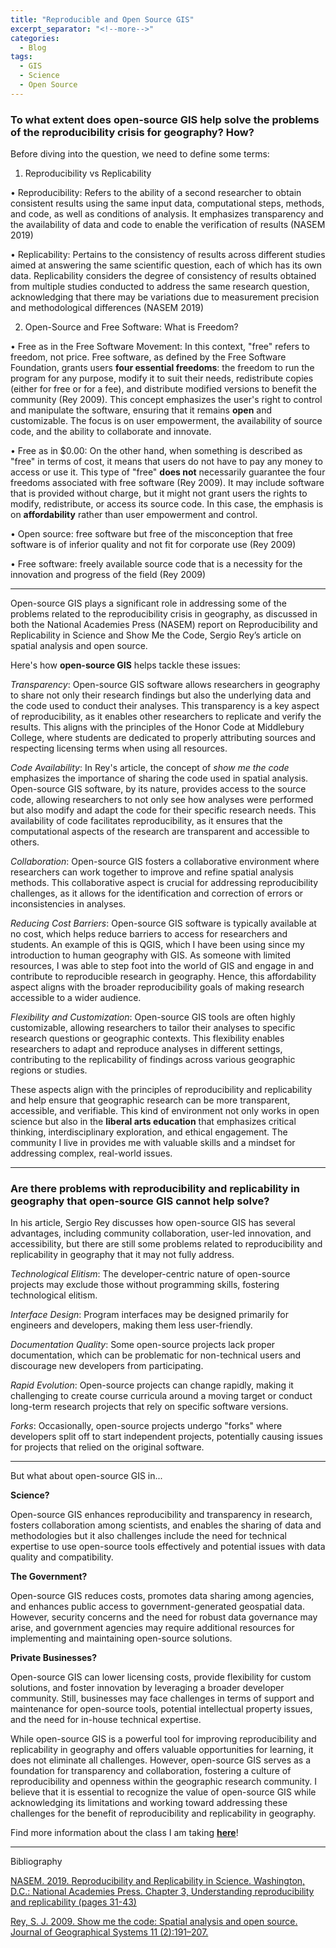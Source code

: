 ```yaml
---
title: "Reproducible and Open Source GIS"
excerpt_separator: "<!--more-->"
categories:
  - Blog
tags:
  - GIS
  - Science
  - Open Source
---
```

### To what extent does open-source GIS help solve the problems of the reproducibility crisis for geography? How?

Before diving into the question, we need to define some terms:

1. Reproducibility vs Replicability

•	Reproducibility: Refers to the ability of a second researcher to obtain consistent results using the same input data, computational steps, methods, and code, as well as conditions of analysis. It emphasizes transparency and the availability of data and code to enable the verification of results (NASEM 2019)

•	Replicability: Pertains to the consistency of results across different studies aimed at answering the same scientific question, each of which has its own data. Replicability considers the degree of consistency of results obtained from multiple studies conducted to address the same research question, acknowledging that there may be variations due to measurement precision and methodological differences (NASEM 2019)

2. Open-Source and Free Software: What is Freedom?

•	Free as in the Free Software Movement: In this context, "free" refers to freedom, not price. Free software, as defined by the Free Software Foundation, grants users **four essential freedoms**: the freedom to run the program for any purpose, modify it to suit their needs, redistribute copies (either for free or for a fee), and distribute modified versions to benefit the community (Rey 2009). This concept emphasizes the user's right to control and manipulate the software, ensuring that it remains **open** and customizable. The focus is on user empowerment, the availability of source code, and the ability to collaborate and innovate.

•	Free as in $0.00: On the other hand, when something is described as "free" in terms of cost, it means that users do not have to pay any money to access or use it. This type of "free" **does not** necessarily guarantee the four freedoms associated with free software (Rey 2009). It may include software that is provided without charge, but it might not grant users the rights to modify, redistribute, or access its source code. In this case, the emphasis is on **affordability** rather than user empowerment and control.

•	Open source: free software but free of the misconception that free software is of inferior quality and not fit for corporate use (Rey 2009)

•	Free software: freely available source code that is a necessity for the innovation and progress of the field (Rey 2009)

----------

Open-source GIS plays a significant role in addressing some of the problems related to the reproducibility crisis in geography, as discussed in both the National Academies Press (NASEM) report on Reproducibility and Replicability in Science and Show Me the Code, Sergio Rey’s article on spatial analysis and open source. 

Here's how **open-source GIS** helps tackle these issues:

*Transparency*: Open-source GIS software allows researchers in geography to share not only their research findings but also the underlying data and the code used to conduct their analyses. This transparency is a key aspect of reproducibility, as it enables other researchers to replicate and verify the results. This aligns with the principles of the Honor Code at Middlebury College, where students are dedicated to properly attributing sources and respecting licensing terms when using all resources. 

*Code Availability*: In Rey's article, the concept of *show me the code* emphasizes the importance of sharing the code used in spatial analysis. Open-source GIS software, by its nature, provides access to the source code, allowing researchers to not only see how analyses were performed but also modify and adapt the code for their specific research needs. This availability of code facilitates reproducibility, as it ensures that the computational aspects of the research are transparent and accessible to others.

*Collaboration*: Open-source GIS fosters a collaborative environment where researchers can work together to improve and refine spatial analysis methods. This collaborative aspect is crucial for addressing reproducibility challenges, as it allows for the identification and correction of errors or inconsistencies in analyses. 

*Reducing Cost Barriers*: Open-source GIS software is typically available at no cost, which helps reduce barriers to access for researchers and students. An example of this is QGIS, which I have been using since my introduction to human geography with GIS. As someone with limited resources, I was able to step foot into the world of GIS and engage in and contribute to reproducible research in geography. Hence, this affordability aspect aligns with the broader reproducibility goals of making research accessible to a wider audience. 

*Flexibility and Customization*: Open-source GIS tools are often highly customizable, allowing researchers to tailor their analyses to specific research questions or geographic contexts. This flexibility enables researchers to adapt and reproduce analyses in different settings, contributing to the replicability of findings across various geographic regions or studies.

These aspects align with the principles of reproducibility and replicability and help ensure that geographic research can be more transparent, accessible, and verifiable. This kind of environment not only works in open science but also in the **liberal arts education** that emphasizes critical thinking, interdisciplinary exploration, and ethical engagement. The community I live in provides me with valuable skills and a mindset for addressing complex, real-world issues.


----------

### Are there problems with reproducibility and replicability in geography that open-source GIS cannot help solve?

In his article, Sergio Rey discusses how open-source GIS has several advantages, including community collaboration, user-led innovation, and accessibility, but there are still some problems related to reproducibility and replicability in geography that it may not fully address.

*Technological Elitism*: The developer-centric nature of open-source projects may exclude those without programming skills, fostering technological elitism.

*Interface Design*: Program interfaces may be designed primarily for engineers and developers, making them less user-friendly.

*Documentation Quality*: Some open-source projects lack proper documentation, which can be problematic for non-technical users and discourage new developers from participating. 

*Rapid Evolution*: Open-source projects can change rapidly, making it challenging to create course curricula around a moving target or conduct long-term research projects that rely on specific software versions. 

*Forks*: Occasionally, open-source projects undergo "forks" where developers split off to start independent projects, potentially causing issues for projects that relied on the original software.

--------

But what about open-source GIS in...

**Science?**

Open-source GIS enhances reproducibility and transparency in research, fosters collaboration among scientists, and enables the sharing of data and methodologies but it also challenges include the need for technical expertise to use open-source tools effectively and potential issues with data quality and compatibility.

**The Government?**

Open-source GIS reduces costs, promotes data sharing among agencies, and enhances public access to government-generated geospatial data. However, security concerns and the need for robust data governance may arise, and government agencies may require additional resources for implementing and maintaining open-source solutions.

**Private Businesses?**

Open-source GIS can lower licensing costs, provide flexibility for custom solutions, and foster innovation by leveraging a broader developer community. Still, businesses may face challenges in terms of support and maintenance for open-source tools, potential intellectual property issues, and the need for in-house technical expertise.

While open-source GIS is a powerful tool for improving reproducibility and replicability in geography and offers valuable opportunities for learning, it does not eliminate all challenges. However, open-source GIS serves as a foundation for transparency and collaboration, fostering a culture of reproducibility and openness within the geographic research community. I believe that it is essential to recognize the value of open-source GIS while acknowledging its limitations and working toward addressing these challenges for the benefit of reproducibility and replicability in geography.

Find more information about the class I am taking [**here**](https://opengisci.github.io)!

--------

Bibliography

[NASEM. 2019. Reproducibility and Replicability in Science. Washington, D.C.: National Academies Press. Chapter 3, Understanding reproducibility and replicability (pages 31-43)](https://doi.org/10.17226/25303)

[Rey, S. J. 2009. Show me the code: Spatial analysis and open source. Journal of Geographical Systems 11 (2):191–207.](http://dx.doi.org/10.1007/s10109-009-0086-8)
